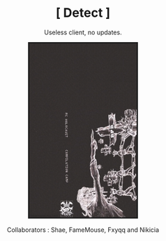 <div align="center">
  
# [ Detect ]
  
Useless client, no updates.
  
<img src="https://github.com/qe7/Detect-Client/blob/main/Logo.png?1" alt="logo" width="50%" />
  
Collaborators : Shae, FameMouse, Fxyqq and Nikicia
